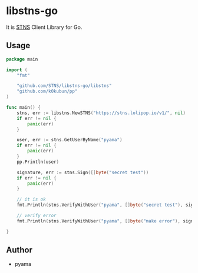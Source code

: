 # libstns-go

It is [STNS](https://stns.jp) Client Library for Go.

## Usage

```go
package main

import (
	"fmt"

	"github.com/STNS/libstns-go/libstns"
	"github.com/k0kubun/pp"
)

func main() {
	stns, err := libstns.NewSTNS("https://stns.lolipop.io/v1/", nil)
	if err != nil {
		panic(err)
	}

	user, err := stns.GetUserByName("pyama")
	if err != nil {
		panic(err)
	}
	pp.Println(user)

	signature, err := stns.Sign([]byte("secret test"))
	if err != nil {
		panic(err)
	}

	// it is ok
	fmt.Println(stns.VerifyWithUser("pyama", []byte("secret test"), signature))

	// verify error
	fmt.Println(stns.VerifyWithUser("pyama", []byte("make error"), signature))

}

```

## Author
- pyama
